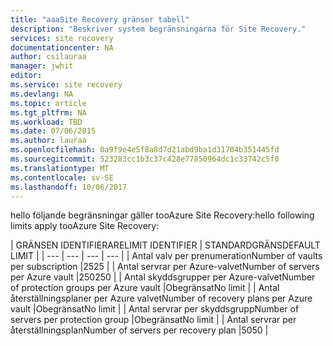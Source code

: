 ```yaml
---
title: "aaaSite Recovery gränser tabell"
description: "Beskriver system begränsningarna för Site Recovery."
services: site recovery
documentationcenter: NA
author: csilauraa
manager: jwhit
editor: 
ms.service: site recovery
ms.devlang: NA
ms.topic: article
ms.tgt_pltfrm: NA
ms.workload: TBD
ms.date: 07/06/2015
ms.author: lauraa
ms.openlocfilehash: 0a9f9e4e5f8a8d7d21abd9ba1d31704b351445fd
ms.sourcegitcommit: 523283cc1b3c37c428e77850964dc1c33742c5f0
ms.translationtype: MT
ms.contentlocale: sv-SE
ms.lasthandoff: 10/06/2017
---
```

<span data-ttu-id="cc310-103">hello följande begränsningar gäller tooAzure Site Recovery:</span><span class="sxs-lookup"><span data-stu-id="cc310-103">hello following limits apply tooAzure Site Recovery:</span></span>

| <span data-ttu-id="cc310-104">GRÄNSEN IDENTIFIERARE</span><span class="sxs-lookup"><span data-stu-id="cc310-104">LIMIT IDENTIFIER</span></span> | <span data-ttu-id="cc310-105">STANDARDGRÄNS</span><span class="sxs-lookup"><span data-stu-id="cc310-105">DEFAULT LIMIT</span></span> |
| --- | --- | --- | --- |
| <span data-ttu-id="cc310-106">Antal valv per prenumeration</span><span class="sxs-lookup"><span data-stu-id="cc310-106">Number of vaults per subscription</span></span> |<span data-ttu-id="cc310-107">25</span><span class="sxs-lookup"><span data-stu-id="cc310-107">25</span></span> |
| <span data-ttu-id="cc310-108">Antal servrar per Azure-valvet</span><span class="sxs-lookup"><span data-stu-id="cc310-108">Number of servers per Azure vault</span></span> |<span data-ttu-id="cc310-109">250</span><span class="sxs-lookup"><span data-stu-id="cc310-109">250</span></span> |
| <span data-ttu-id="cc310-110">Antal skyddsgrupper per Azure-valvet</span><span class="sxs-lookup"><span data-stu-id="cc310-110">Number of protection groups per Azure vault</span></span> |<span data-ttu-id="cc310-111">Obegränsat</span><span class="sxs-lookup"><span data-stu-id="cc310-111">No limit</span></span> |
| <span data-ttu-id="cc310-112">Antal återställningsplaner per Azure valvet</span><span class="sxs-lookup"><span data-stu-id="cc310-112">Number of recovery plans per Azure vault</span></span> |<span data-ttu-id="cc310-113">Obegränsat</span><span class="sxs-lookup"><span data-stu-id="cc310-113">No limit</span></span> |
| <span data-ttu-id="cc310-114">Antal servrar per skyddsgrupp</span><span class="sxs-lookup"><span data-stu-id="cc310-114">Number of servers per protection group</span></span> |<span data-ttu-id="cc310-115">Obegränsat</span><span class="sxs-lookup"><span data-stu-id="cc310-115">No limit</span></span> |
| <span data-ttu-id="cc310-116">Antal servrar per återställningsplan</span><span class="sxs-lookup"><span data-stu-id="cc310-116">Number of servers per recovery plan</span></span> |<span data-ttu-id="cc310-117">50</span><span class="sxs-lookup"><span data-stu-id="cc310-117">50</span></span> |

